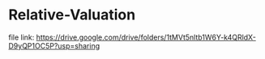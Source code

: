 # Relative-Valuation
file link: https://drive.google.com/drive/folders/1tMVt5nltb1W6Y-k4QRldX-D9yQP1OC5P?usp=sharing
